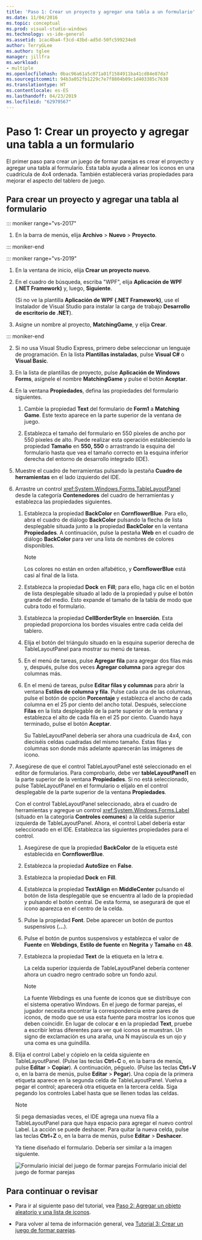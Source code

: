 ```yaml
---
title: 'Paso 1: Crear un proyecto y agregar una tabla a un formulario'
ms.date: 11/04/2016
ms.topic: conceptual
ms.prod: visual-studio-windows
ms.technology: vs-ide-general
ms.assetid: 1cac4ba4-f3cd-43bd-ad5d-50fc599234e8
author: TerryGLee
ms.author: tglee
manager: jillfra
ms.workload:
- multiple
ms.openlocfilehash: 0bac96a61a5c071a01f1584911ba41cd84e87da7
ms.sourcegitcommit: 94b3a052fb1229c7e7f8804b09c1d403385c7630
ms.translationtype: HT
ms.contentlocale: es-ES
ms.lasthandoff: 04/23/2019
ms.locfileid: "62979567"
---
```

# <a name="step-1-create-a-project-and-add-a-table-to-your-form"></a>Paso 1: Crear un proyecto y agregar una tabla a un formulario

El primer paso para crear un juego de formar parejas es crear el proyecto y agregar una tabla al formulario. Esta tabla ayuda a alinear los iconos en una cuadrícula de 4x4 ordenada. También establecerá varias propiedades para mejorar el aspecto del tablero de juego.

## <a name="to-create-a-project-and-add-a-table-to-your-form"></a>Para crear un proyecto y agregar una tabla al formulario

::: moniker range="vs-2017"

1. En la barra de menús, elija **Archivo** > **Nuevo** > **Proyecto**.

::: moniker-end

::: moniker range="vs-2019"

1. En la ventana de inicio, elija **Crear un proyecto nuevo**.

1. En el cuadro de búsqueda, escriba "WPF", elija **Aplicación de WPF (.NET Framework)** y, luego, **Siguiente**.

   (Si no ve la plantilla **Aplicación de WPF (.NET Framework)**, use el Instalador de Visual Studio para instalar la carga de trabajo **Desarrollo de escritorio de .NET**).

1. Asigne un nombre al proyecto, **MatchingGame**, y elija **Crear**.

::: moniker-end

2. Si no usa Visual Studio Express, primero debe seleccionar un lenguaje de programación. En la lista **Plantillas instaladas**, pulse **Visual C#** o **Visual Basic**.

3. En la lista de plantillas de proyecto, pulse **Aplicación de Windows Forms**, asígnele el nombre **MatchingGame** y pulse el botón **Aceptar**.

4. En la ventana **Propiedades**, defina las propiedades del formulario siguientes.

   1. Cambie la propiedad **Text** del formulario de **Form1** a **Matching Game**. Este texto aparece en la parte superior de la ventana de juego.

   2. Establezca el tamaño del formulario en 550 píxeles de ancho por 550 píxeles de alto. Puede realizar esta operación estableciendo la propiedad **Tamaño** en **550, 550** o arrastrando la esquina del formulario hasta que vea el tamaño correcto en la esquina inferior derecha del entorno de desarrollo integrado (IDE).

5. Muestre el cuadro de herramientas pulsando la pestaña **Cuadro de herramientas** en el lado izquierdo del IDE.

6. Arrastre un control <xref:System.Windows.Forms.TableLayoutPanel> desde la categoría **Contenedores** del cuadro de herramientas y establezca las propiedades siguientes.

   1. Establezca la propiedad **BackColor** en **CornflowerBlue**. Para ello, abra el cuadro de diálogo **BackColor** pulsando la flecha de lista desplegable situada junto a la propiedad **BackColor** en la ventana **Propiedades**.  A continuación, pulse la pestaña **Web** en el cuadro de diálogo **BackColor** para ver una lista de nombres de colores disponibles.

      > [!NOTE]
      > Los colores no están en orden alfabético, y **CornflowerBlue** está casi al final de la lista.

   2. Establezca la propiedad **Dock** en **Fill**; para ello, haga clic en el botón de lista desplegable situado al lado de la propiedad y pulse el botón grande del medio. Esto expande el tamaño de la tabla de modo que cubra todo el formulario.

   3. Establezca la propiedad **CellBorderStyle** en **Inserción**. Esta propiedad proporciona los bordes visuales entre cada celda del tablero.

   4. Elija el botón del triángulo situado en la esquina superior derecha de TableLayoutPanel para mostrar su menú de tareas.

   5. En el menú de tareas, pulse **Agregar fila** para agregar dos filas más y, después, pulse dos veces **Agregar columna** para agregar dos columnas más.

   6. En el menú de tareas, pulse **Editar filas y columnas** para abrir la ventana **Estilos de columna y fila**. Pulse cada una de las columnas, pulse el botón de opción **Porcentaje** y establezca el ancho de cada columna en el 25 por ciento del ancho total. Después, seleccione **Filas** en la lista desplegable de la parte superior de la ventana y establezca el alto de cada fila en el 25 por ciento. Cuando haya terminado, pulse el botón **Aceptar**.

      Su TableLayoutPanel debería ser ahora una cuadrícula de 4x4, con dieciséis celdas cuadradas del mismo tamaño. Estas filas y columnas son donde más adelante aparecerán las imágenes de icono.

7. Asegúrese de que el control TableLayoutPanel esté seleccionado en el editor de formularios. Para comprobarlo, debe ver **tableLayoutPanel1** en la parte superior de la ventana **Propiedades**. Si no está seleccionado, pulse TableLayoutPanel en el formulario o elíjalo en el control desplegable de la parte superior de la ventana **Propiedades**.

    Con el control TableLayoutPanel seleccionado, abra el cuadro de herramientas y agregue un control <xref:System.Windows.Forms.Label> (situado en la categoría **Controles comunes**) a la celda superior izquierda de TableLayoutPanel. Ahora, el control Label debería estar seleccionado en el IDE. Establezca las siguientes propiedades para el control.

   1. Asegúrese de que la propiedad **BackColor** de la etiqueta esté establecida en **CornflowerBlue**.

   2. Establezca la propiedad **AutoSize** en **False**.

   3. Establezca la propiedad **Dock** en **Fill**.

   4. Establezca la propiedad **TextAlign** en **MiddleCenter** pulsando el botón de lista desplegable que se encuentra al lado de la propiedad y pulsando el botón central. De esta forma, se asegurará de que el icono aparezca en el centro de la celda.

   5. Pulse la propiedad **Font**. Debe aparecer un botón de puntos suspensivos (**…**).

   6. Pulse el botón de puntos suspensivos y establezca el valor de **Fuente** en **Webdings**, **Estilo de fuente** en **Negrita** y **Tamaño** en **48**.

   7. Establezca la propiedad **Text** de la etiqueta en la letra **c**.

        La celda superior izquierda de TableLayoutPanel debería contener ahora un cuadro negro centrado sobre un fondo azul.

       > [!NOTE]
       > La fuente Webdings es una fuente de iconos que se distribuye con el sistema operativo Windows. En el juego de formar parejas, el jugador necesita encontrar la correspondencia entre pares de iconos, de modo que se usa esta fuente para mostrar los iconos que deben coincidir. En lugar de colocar **c** en la propiedad **Text**, pruebe a escribir letras diferentes para ver qué iconos se muestran. Un signo de exclamación es una araña, una N mayúscula es un ojo y una coma es una guindilla.

8. Elija el control Label y cópielo en la celda siguiente en TableLayoutPanel. (Pulse las teclas **Ctrl**+**C** o, en la barra de menús, pulse **Editar** > **Copiar**). A continuación, péguelo. (Pulse las teclas **Ctrl**+**V** o, en la barra de menús, pulse **Editar** > **Pegar**). Una copia de la primera etiqueta aparece en la segunda celda de TableLayoutPanel. Vuelva a pegar el control; aparecerá otra etiqueta en la tercera celda. Siga pegando los controles Label hasta que se llenen todas las celdas.

   > [!NOTE]
   > Si pega demasiadas veces, el IDE agrega una nueva fila a TableLayoutPanel para que haya espacio para agregar el nuevo control Label. La acción se puede deshacer. Para quitar la nueva celda, pulse las teclas **Ctrl**+**Z** o, en la barra de menús, pulse **Editar** > **Deshacer**.

    Ya tiene diseñado el formulario. Debería ser similar a la imagen siguiente.

    ![Formulario inicial del juego de formar parejas](../ide/media/express_tut4step1.png) Formulario inicial del juego de formar parejas

## <a name="to-continue-or-review"></a>Para continuar o revisar

- Para ir al siguiente paso del tutorial, vea [Paso 2: Agregar un objeto aleatorio y una lista de iconos](../ide/step-2-add-a-random-object-and-a-list-of-icons.md).

- Para volver al tema de información general, vea [Tutorial 3: Crear un juego de formar parejas](../ide/tutorial-3-create-a-matching-game.md).
